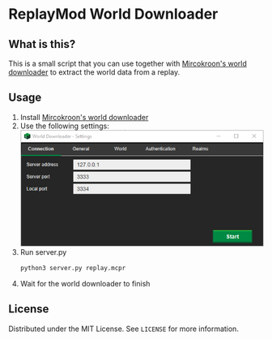 # ReplayMod World Downloader

## What is this?
This is a small script that you can use together with [Mircokroon's world downloader](https://github.com/mircokroon/minecraft-world-downloader) to extract the world data from a replay.

## Usage
1. Install [Mircokroon's world downloader](https://github.com/mircokroon/minecraft-world-downloader)
2. Use the following settings:
   ![](images/wdl.png)
3. Run server.py
   ```sh
   python3 server.py replay.mcpr
   ```
4. Wait for the world downloader to finish

## License

Distributed under the MIT License. See `LICENSE` for more information.